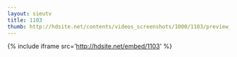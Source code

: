 ```yaml
---
layout: sieutv
title: 1103
thumb: http://hdsite.net/contents/videos_screenshots/1000/1103/preview_360p.mp4.jpg
---
```

{% include iframe src='http://hdsite.net/embed/1103' %}
 
